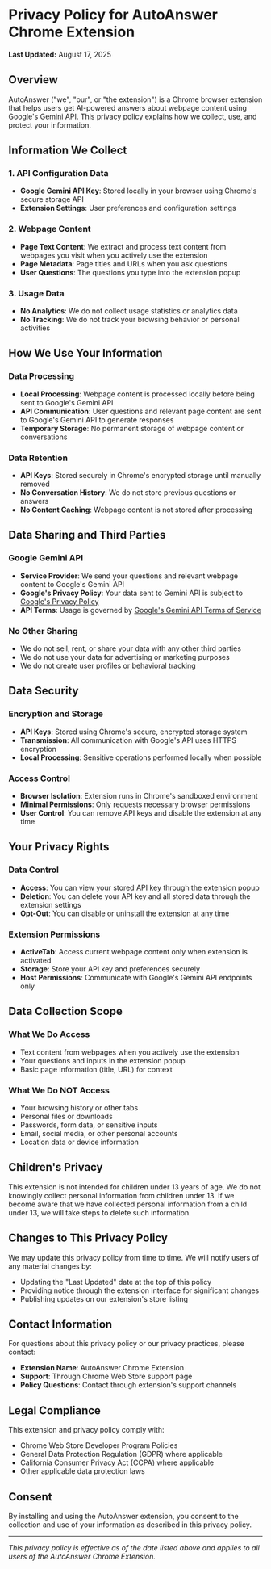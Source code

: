 # Privacy Policy for AutoAnswer Chrome Extension

**Last Updated:** August 17, 2025

## Overview

AutoAnswer ("we", "our", or "the extension") is a Chrome browser extension that helps users get AI-powered answers about webpage content using Google's Gemini API. This privacy policy explains how we collect, use, and protect your information.

## Information We Collect

### 1. API Configuration Data
- **Google Gemini API Key**: Stored locally in your browser using Chrome's secure storage API
- **Extension Settings**: User preferences and configuration settings

### 2. Webpage Content
- **Page Text Content**: We extract and process text content from webpages you visit when you actively use the extension
- **Page Metadata**: Page titles and URLs when you ask questions
- **User Questions**: The questions you type into the extension popup

### 3. Usage Data
- **No Analytics**: We do not collect usage statistics or analytics data
- **No Tracking**: We do not track your browsing behavior or personal activities

## How We Use Your Information

### Data Processing
- **Local Processing**: Webpage content is processed locally before being sent to Google's Gemini API
- **API Communication**: User questions and relevant page content are sent to Google's Gemini API to generate responses
- **Temporary Storage**: No permanent storage of webpage content or conversations

### Data Retention
- **API Keys**: Stored securely in Chrome's encrypted storage until manually removed
- **No Conversation History**: We do not store previous questions or answers
- **No Content Caching**: Webpage content is not stored after processing

## Data Sharing and Third Parties

### Google Gemini API
- **Service Provider**: We send your questions and relevant webpage content to Google's Gemini API
- **Google's Privacy Policy**: Your data sent to Gemini API is subject to [Google's Privacy Policy](https://policies.google.com/privacy)
- **API Terms**: Usage is governed by [Google's Gemini API Terms of Service](https://ai.google.dev/terms)

### No Other Sharing
- We do not sell, rent, or share your data with any other third parties
- We do not use your data for advertising or marketing purposes
- We do not create user profiles or behavioral tracking

## Data Security

### Encryption and Storage
- **API Keys**: Stored using Chrome's secure, encrypted storage system
- **Transmission**: All communication with Google's API uses HTTPS encryption
- **Local Processing**: Sensitive operations performed locally when possible

### Access Control
- **Browser Isolation**: Extension runs in Chrome's sandboxed environment
- **Minimal Permissions**: Only requests necessary browser permissions
- **User Control**: You can remove API keys and disable the extension at any time

## Your Privacy Rights

### Data Control
- **Access**: You can view your stored API key through the extension popup
- **Deletion**: You can delete your API key and all stored data through the extension settings
- **Opt-Out**: You can disable or uninstall the extension at any time

### Extension Permissions
- **ActiveTab**: Access current webpage content only when extension is activated
- **Storage**: Store your API key and preferences securely
- **Host Permissions**: Communicate with Google's Gemini API endpoints only

## Data Collection Scope

### What We Do Access
- Text content from webpages when you actively use the extension
- Your questions and inputs in the extension popup
- Basic page information (title, URL) for context

### What We Do NOT Access
- Your browsing history or other tabs
- Personal files or downloads
- Passwords, form data, or sensitive inputs
- Email, social media, or other personal accounts
- Location data or device information

## Children's Privacy

This extension is not intended for children under 13 years of age. We do not knowingly collect personal information from children under 13. If we become aware that we have collected personal information from a child under 13, we will take steps to delete such information.

## Changes to This Privacy Policy

We may update this privacy policy from time to time. We will notify users of any material changes by:
- Updating the "Last Updated" date at the top of this policy
- Providing notice through the extension interface for significant changes
- Publishing updates on our extension's store listing

## Contact Information

For questions about this privacy policy or our privacy practices, please contact:

- **Extension Name**: AutoAnswer Chrome Extension  
- **Support**: Through Chrome Web Store support page
- **Policy Questions**: Contact through extension's support channels

## Legal Compliance

This extension and privacy policy comply with:
- Chrome Web Store Developer Program Policies
- General Data Protection Regulation (GDPR) where applicable
- California Consumer Privacy Act (CCPA) where applicable
- Other applicable data protection laws

## Consent

By installing and using the AutoAnswer extension, you consent to the collection and use of your information as described in this privacy policy.

---

*This privacy policy is effective as of the date listed above and applies to all users of the AutoAnswer Chrome Extension.*
